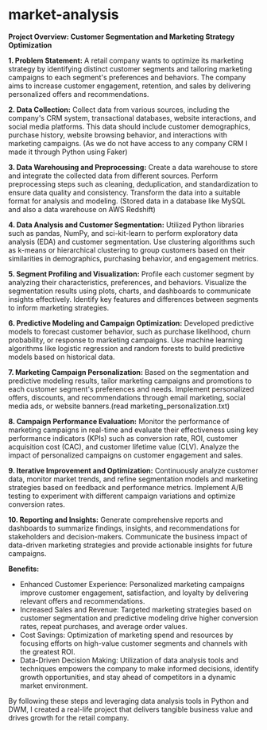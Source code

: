 # market-analysis


**Project Overview: Customer Segmentation and Marketing Strategy Optimization**

**1. Problem Statement:**
A retail company wants to optimize its marketing strategy by identifying distinct customer segments and tailoring marketing campaigns to each segment's preferences and behaviors. The company aims to increase customer engagement, retention, and sales by delivering personalized offers and recommendations.

**2. Data Collection:**
Collect data from various sources, including the company's CRM system, transactional databases, website interactions, and social media platforms. This data should include customer demographics, purchase history, website browsing behavior, and interactions with marketing campaigns. (As we do not have access to any company CRM I made it through Python using Faker)

**3. Data Warehousing and Preprocessing:**
Create a data warehouse to store and integrate the collected data from different sources. Perform preprocessing steps such as cleaning, deduplication, and standardization to ensure data quality and consistency. Transform the data into a suitable format for analysis and modeling. (Stored data in a database like MySQL and also a data warehouse on AWS Redshift)

**4. Data Analysis and Customer Segmentation:**
Utilized Python libraries such as pandas, NumPy, and sci-kit-learn to perform exploratory data analysis (EDA) and customer segmentation. Use clustering algorithms such as k-means or hierarchical clustering to group customers based on their similarities in demographics, purchasing behavior, and engagement metrics.

**5. Segment Profiling and Visualization:**
Profile each customer segment by analyzing their characteristics, preferences, and behaviors. Visualize the segmentation results using plots, charts, and dashboards to communicate insights effectively. Identify key features and differences between segments to inform marketing strategies.

**6. Predictive Modeling and Campaign Optimization:**
Developed predictive models to forecast customer behavior, such as purchase likelihood, churn probability, or response to marketing campaigns. Use machine learning algorithms like logistic regression and random forests to build predictive models based on historical data.

**7. Marketing Campaign Personalization:**
Based on the segmentation and predictive modeling results, tailor marketing campaigns and promotions to each customer segment's preferences and needs. Implement personalized offers, discounts, and recommendations through email marketing, social media ads, or website banners.(read marketing_personalization.txt)

**8. Campaign Performance Evaluation:**
Monitor the performance of marketing campaigns in real-time and evaluate their effectiveness using key performance indicators (KPIs) such as conversion rate, ROI, customer acquisition cost (CAC), and customer lifetime value (CLV). Analyze the impact of personalized campaigns on customer engagement and sales.

**9. Iterative Improvement and Optimization:**
Continuously analyze customer data, monitor market trends, and refine segmentation models and marketing strategies based on feedback and performance metrics. Implement A/B testing to experiment with different campaign variations and optimize conversion rates.

**10. Reporting and Insights:**
Generate comprehensive reports and dashboards to summarize findings, insights, and recommendations for stakeholders and decision-makers. Communicate the business impact of data-driven marketing strategies and provide actionable insights for future campaigns.

**Benefits:**
- Enhanced Customer Experience: Personalized marketing campaigns improve customer engagement, satisfaction, and loyalty by delivering relevant offers and recommendations.
- Increased Sales and Revenue: Targeted marketing strategies based on customer segmentation and predictive modeling drive higher conversion rates, repeat purchases, and average order values.
- Cost Savings: Optimization of marketing spend and resources by focusing efforts on high-value customer segments and channels with the greatest ROI.
- Data-Driven Decision Making: Utilization of data analysis tools and techniques empowers the company to make informed decisions, identify growth opportunities, and stay ahead of competitors in a dynamic market environment.

By following these steps and leveraging data analysis tools in Python and DWM, I created a real-life project that delivers tangible business value and drives growth for the retail company.
